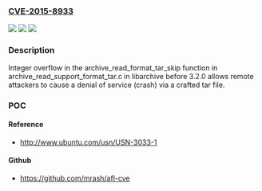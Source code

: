 ### [CVE-2015-8933](https://cve.mitre.org/cgi-bin/cvename.cgi?name=CVE-2015-8933)
![](https://img.shields.io/static/v1?label=Product&message=n%2Fa&color=blue)
![](https://img.shields.io/static/v1?label=Version&message=n%2Fa&color=blue)
![](https://img.shields.io/static/v1?label=Vulnerability&message=n%2Fa&color=brighgreen)

### Description

Integer overflow in the archive_read_format_tar_skip function in archive_read_support_format_tar.c in libarchive before 3.2.0 allows remote attackers to cause a denial of service (crash) via a crafted tar file.

### POC

#### Reference
- http://www.ubuntu.com/usn/USN-3033-1

#### Github
- https://github.com/mrash/afl-cve


